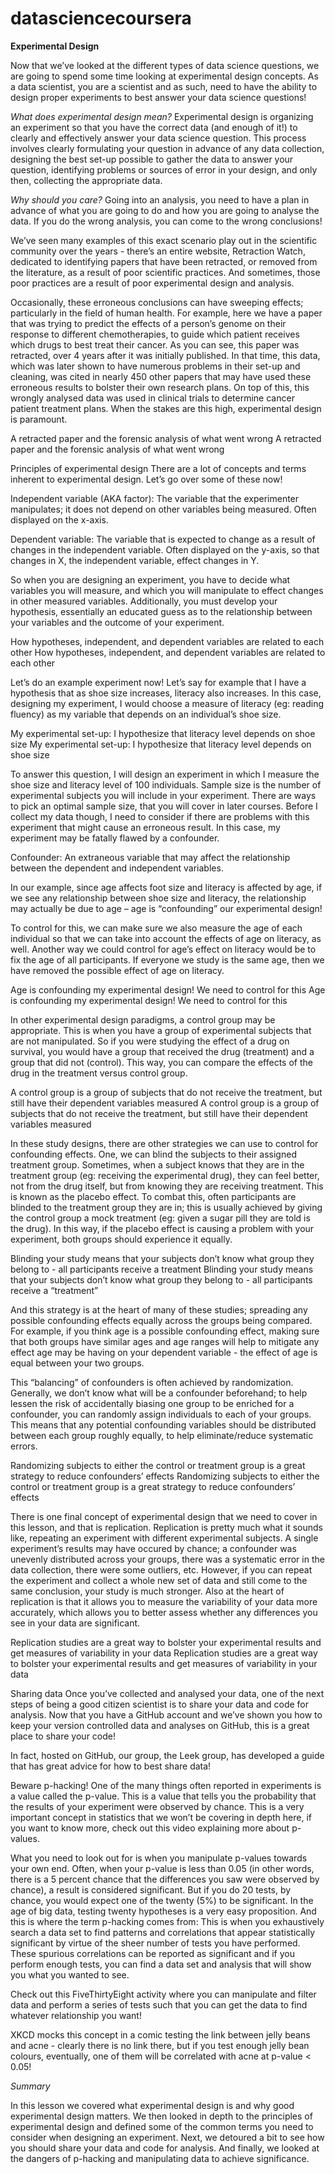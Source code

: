 # datasciencecoursera

**Experimental Design**

Now that we’ve looked at the different types of data science questions, we are going to spend some time looking at experimental design concepts. As a data scientist, you are a scientist and as such, need to have the ability to design proper experiments to best answer your data science questions!

*What does experimental design mean?*
Experimental design is organizing an experiment so that you have the correct data (and enough of it!) to clearly and effectively answer your data science question. This process involves clearly formulating your question in advance of any data collection, designing the best set-up possible to gather the data to answer your question, identifying problems or sources of error in your design, and only then, collecting the appropriate data.

*Why should you care?*
Going into an analysis, you need to have a plan in advance of what you are going to do and how you are going to analyse the data. If you do the wrong analysis, you can come to the wrong conclusions!

We’ve seen many examples of this exact scenario play out in the scientific community over the years - there’s an entire website, Retraction Watch, dedicated to identifying papers that have been retracted, or removed from the literature, as a result of poor scientific practices. And sometimes, those poor practices are a result of poor experimental design and analysis.

Occasionally, these erroneous conclusions can have sweeping effects; particularly in the field of human health. For example, here we have a paper that was trying to predict the effects of a person’s genome on their response to different chemotherapies, to guide which patient receives which drugs to best treat their cancer. As you can see, this paper was retracted, over 4 years after it was initially published. In that time, this data, which was later shown to have numerous problems in their set-up and cleaning, was cited in nearly 450 other papers that may have used these erroneous results to bolster their own research plans. On top of this, this wrongly analysed data was used in clinical trials to determine cancer patient treatment plans. When the stakes are this high, experimental design is paramount.

A retracted paper and the forensic analysis of what went wrong
A retracted paper and the forensic analysis of what went wrong

Principles of experimental design
There are a lot of concepts and terms inherent to experimental design. Let’s go over some of these now!

Independent variable (AKA factor): The variable that the experimenter manipulates; it does not depend on other variables being measured. Often displayed on the x-axis.

Dependent variable: The variable that is expected to change as a result of changes in the independent variable. Often displayed on the y-axis, so that changes in X, the independent variable, effect changes in Y.

So when you are designing an experiment, you have to decide what variables you will measure, and which you will manipulate to effect changes in other measured variables. Additionally, you must develop your hypothesis, essentially an educated guess as to the relationship between your variables and the outcome of your experiment.

How hypotheses, independent, and dependent variables are related to each other
How hypotheses, independent, and dependent variables are related to each other

Let’s do an example experiment now! Let’s say for example that I have a hypothesis that as shoe size increases, literacy also increases. In this case, designing my experiment, I would choose a measure of literacy (eg: reading fluency) as my variable that depends on an individual’s shoe size.

My experimental set-up: I hypothesize that literacy level depends on shoe size
My experimental set-up: I hypothesize that literacy level depends on shoe size

To answer this question, I will design an experiment in which I measure the shoe size and literacy level of 100 individuals. Sample size is the number of experimental subjects you will include in your experiment. There are ways to pick an optimal sample size, that you will cover in later courses. Before I collect my data though, I need to consider if there are problems with this experiment that might cause an erroneous result. In this case, my experiment may be fatally flawed by a confounder.

Confounder: An extraneous variable that may affect the relationship between the dependent and independent variables.

In our example, since age affects foot size and literacy is affected by age, if we see any relationship between shoe size and literacy, the relationship may actually be due to age – age is “confounding” our experimental design!

To control for this, we can make sure we also measure the age of each individual so that we can take into account the effects of age on literacy, as well. Another way we could control for age’s effect on literacy would be to fix the age of all participants. If everyone we study is the same age, then we have removed the possible effect of age on literacy.

Age is confounding my experimental design! We need to control for this
Age is confounding my experimental design! We need to control for this

In other experimental design paradigms, a control group may be appropriate. This is when you have a group of experimental subjects that are not manipulated. So if you were studying the effect of a drug on survival, you would have a group that received the drug (treatment) and a group that did not (control). This way, you can compare the effects of the drug in the treatment versus control group.

A control group is a group of subjects that do not receive the treatment, but still have their dependent variables measured
A control group is a group of subjects that do not receive the treatment, but still have their dependent variables measured

In these study designs, there are other strategies we can use to control for confounding effects. One, we can blind the subjects to their assigned treatment group. Sometimes, when a subject knows that they are in the treatment group (eg: receiving the experimental drug), they can feel better, not from the drug itself, but from knowing they are receiving treatment. This is known as the placebo effect. To combat this, often participants are blinded to the treatment group they are in; this is usually achieved by giving the control group a mock treatment (eg: given a sugar pill they are told is the drug). In this way, if the placebo effect is causing a problem with your experiment, both groups should experience it equally.

Blinding your study means that your subjects don’t know what group they belong to - all participants receive a treatment
Blinding your study means that your subjects don’t know what group they belong to - all participants receive a “treatment”

And this strategy is at the heart of many of these studies; spreading any possible confounding effects equally across the groups being compared. For example, if you think age is a possible confounding effect, making sure that both groups have similar ages and age ranges will help to mitigate any effect age may be having on your dependent variable - the effect of age is equal between your two groups.

This “balancing” of confounders is often achieved by randomization. Generally, we don’t know what will be a confounder beforehand; to help lessen the risk of accidentally biasing one group to be enriched for a confounder, you can randomly assign individuals to each of your groups. This means that any potential confounding variables should be distributed between each group roughly equally, to help eliminate/reduce systematic errors.

Randomizing subjects to either the control or treatment group is a great strategy to reduce confounders’ effects
Randomizing subjects to either the control or treatment group is a great strategy to reduce confounders’ effects

There is one final concept of experimental design that we need to cover in this lesson, and that is replication. Replication is pretty much what it sounds like, repeating an experiment with different experimental subjects. A single experiment’s results may have occured by chance; a confounder was unevenly distributed across your groups, there was a systematic error in the data collection, there were some outliers, etc. However, if you can repeat the experiment and collect a whole new set of data and still come to the same conclusion, your study is much stronger. Also at the heart of replication is that it allows you to measure the variability of your data more accurately, which allows you to better assess whether any differences you see in your data are significant.

Replication studies are a great way to bolster your experimental results and get measures of variability in your data
Replication studies are a great way to bolster your experimental results and get measures of variability in your data

Sharing data
Once you’ve collected and analysed your data, one of the next steps of being a good citizen scientist is to share your data and code for analysis. Now that you have a GitHub account and we’ve shown you how to keep your version controlled data and analyses on GitHub, this is a great place to share your code!

In fact, hosted on GitHub, our group, the Leek group, has developed a guide that has great advice for how to best share data!

Beware p-hacking!
One of the many things often reported in experiments is a value called the p-value. This is a value that tells you the probability that the results of your experiment were observed by chance. This is a very important concept in statistics that we won’t be covering in depth here, if you want to know more, check out this video explaining more about p-values.

What you need to look out for is when you manipulate p-values towards your own end. Often, when your p-value is less than 0.05 (in other words, there is a 5 percent chance that the differences you saw were observed by chance), a result is considered significant. But if you do 20 tests, by chance, you would expect one of the twenty (5%) to be significant. In the age of big data, testing twenty hypotheses is a very easy proposition. And this is where the term p-hacking comes from: This is when you exhaustively search a data set to find patterns and correlations that appear statistically significant by virtue of the sheer number of tests you have performed. These spurious correlations can be reported as significant and if you perform enough tests, you can find a data set and analysis that will show you what you wanted to see.

Check out this FiveThirtyEight activity where you can manipulate and filter data and perform a series of tests such that you can get the data to find whatever relationship you want!

XKCD mocks this concept in a comic testing the link between jelly beans and acne - clearly there is no link there, but if you test enough jelly bean colours, eventually, one of them will be correlated with acne at p-value < 0.05!

*Summary*

In this lesson we covered what experimental design is and why good experimental design matters. We then looked in depth to the principles of experimental design and defined some of the common terms you need to consider when designing an experiment. Next, we detoured a bit to see how you should share your data and code for analysis. And finally, we looked at the dangers of p-hacking and manipulating data to achieve significance.
